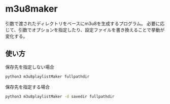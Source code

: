 # m3u8maker
引数で渡されたディレクトリをベースにm3u8を生成するプログラム。
必要に応じて、引数でオプションを指定したり、設定ファイルを書き換えることで挙動が変化する。

## 使い方
保存先を指定しない場合
```bash
python3 m3u8playlistMaker fullpathdir
```

保存先を指定する場合
```bash
python3 m3u8playlistMaker -d savedir fullpathdir
```
